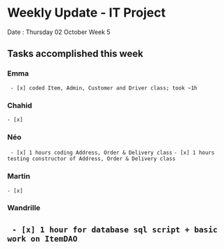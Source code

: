 # Weekly Update - IT Project

Date : Thursday 02 October
Week 5

## Tasks accomplished this week

### Emma

` - [x] coded Item, Admin, Customer and Driver class; took ~1h`

### Chahid

` - [x] `

### Néo 

` - [x] 1 hours coding Address, Order & Delivery class`
` - [x] 1 hours testing constructor of Address, Order & Delivery class `


### Martin

` - [x] `

### Wandrille


` - [x] 1 hour for database sql script + basic work on ItemDAO`
---